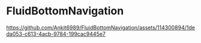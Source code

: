 # FluidBottomNavigation

https://github.com/Ankit6989/FluidBottomNavigation/assets/114300894/1deda053-c613-4acb-9784-199cac9445e7




